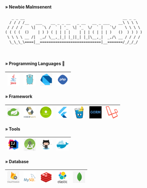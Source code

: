 <!--
**opannapo/opannapo** is a ✨ _special_ ✨ repository because its `README.md` (this file) appears on your GitHub profile.
Here are some ideas to get you started:
- 🔭 I’m currently working on ...
- 🌱 I’m currently learning ...
- 👯 I’m looking to collaborate on ...
- 🤔 I’m looking for help with ...
- 💬 Ask me about ...
- 📫 How to reach me: ...
- 😄 Pronouns: ...
- ⚡ Fun fact: ...
-->
 

#### » Newbie Malmsenent
```
   _ _ __                                             __ _ _   
  / / / /__   ___    __ _ _ __   _ __   __ _ ___    __\ \ \ \  
 / / / /    \|   `\ /  ` | '_  \| '_  \/  ` |   `\/    \ \ \ \
( ( ( (  ()    | ) ) ( | | | |    | | | ( | | | )   ()  ) ) ) )
 \ \ \ \ __ /|  _,/ \__,_|_| |_||_| |_|\__,_|  _,/\ __ / / / / 
  \_\_\_\====|__============================|__=======/_/_/_/               
  
```
#

#### » Programming Languages 🌱  
<table>
<thead>
<tr>
<th align="center"><a target="_blank" rel="noopener noreferrer"><img src="img/java.png" width="40" style="max-width:100%;"></a></th>
<th align="center"><a target="_blank" rel="noopener noreferrer"><img src="img/golang.png" width="40" style="max-width:100%;"></a></th>
<th align="center"><a target="_blank" rel="noopener noreferrer"><img src="img/dart.png" width="40" style="max-width:100%;"></a></th>
<th align="center"><a target="_blank" rel="noopener noreferrer"><img src="img/php.png" width="40" style="max-width:100%;"></a></th>
</tr>
</thead>
</table>


#### » Framework
<table>
<thead>
<tr>
<th align="center"><a target="_blank" rel="noopener noreferrer"><img src="img/springboot.png" width="40" style="max-width:100%;"></a></th>
<th align="center"><a target="_blank" rel="noopener noreferrer"><img src="img/hibernate.png" width="40" style="max-width:100%;"></a></th>
<th align="center"><a target="_blank" rel="noopener noreferrer"><img src="img/android.png" width="40" style="max-width:100%;"></a></th>
<th align="center"><a target="_blank" rel="noopener noreferrer"><img src="img/flutter.png" width="40" style="max-width:100%;"></a></th>
<th align="center"><a target="_blank" rel="noopener noreferrer"><img src="img/gin-gonic.png" width="40" style="max-width:100%;"></a></th>
<th align="center"><a target="_blank" rel="noopener noreferrer"><img src="img/gorm.png" width="40" style="max-width:100%;"></a></th>
<th align="center"><a target="_blank" rel="noopener noreferrer"><img src="img/laravel.png" width="40" style="max-width:100%;"></a></th>
</tr>
</thead>
</table>

#### » Tools
<table>
<thead>
<tr>
<th align="center"><a target="_blank" rel="noopener noreferrer"><img src="img/intellig.png" width="40" style="max-width:100%;"></a></th>
<th align="center"><a target="_blank" rel="noopener noreferrer"><img src="img/android_studio.jpg" width="40" style="max-width:100%;"></a></th> 
<th align="center"><a target="_blank" rel="noopener noreferrer"><img src="img/github.png" width="40" style="max-width:100%;"></a></th>
<th align="center"><a target="_blank" rel="noopener noreferrer"><img src="img/docker.webp" width="40" style="max-width:100%;"></a></th>
</tr>
</thead>
</table>


#### » Database
<table>
<thead>
<tr>
<th align="center"><a target="_blank" rel="noopener noreferrer"><img src="img/firestore.png" width="40" style="max-width:100%;"></a></th>
<th align="center"><a target="_blank" rel="noopener noreferrer"><img src="img/mysql.png" width="40" style="max-width:100%;"></a></th> 
<th align="center"><a target="_blank" rel="noopener noreferrer"><img src="img/redis.png" width="40" style="max-width:100%;"></a></th>
<th align="center"><a target="_blank" rel="noopener noreferrer"><img src="img/elastic.png" width="40" style="max-width:100%;"></a></th>
<th align="center"><a target="_blank" rel="noopener noreferrer"><img src="img/mongo.png" width="40" style="max-width:100%;"></a></th>
</tr>
</thead>
</table>
